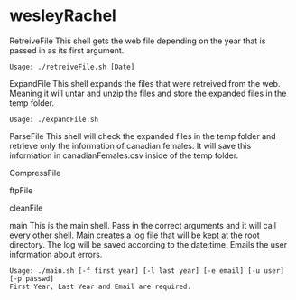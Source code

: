 # wesleyRachel

RetreiveFile
    This shell gets the web file depending on the year that is passed in as its
    first argument.
    
    Usage: ./retreiveFile.sh [Date]


ExpandFile
    This shell expands the files that were retreived from the web. Meaning
    it will untar and unzip the files and store the expanded files in the
    temp folder.

    Usage: ./expandFile.sh


ParseFile
    This shell will check the expanded files in the temp folder and retrieve
    only the information of canadian females. It will save this information in
    canadianFemales.csv inside of the temp folder.

CompressFile
    

ftpFile


cleanFile


main
    This is the main shell. Pass in the correct arguments and it will call 
    every other shell. Main creates a log file that will be kept at the root
    directory. The log will be saved according to the date:time. Emails the user
    information about errors.

    Usage: ./main.sh [-f first year] [-l last year] [-e email] [-u user] [-p passwd]
    First Year, Last Year and Email are required.

